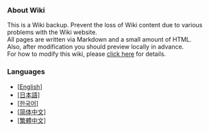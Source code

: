 ### About Wiki

This is a Wiki backup. Prevent the loss of Wiki content due to various problems with the Wiki website.
<br>
All pages are written via Markdown and a small amount of HTML.
<br>
Also, after modification you should preview locally in advance.
<br>
For how to modify this wiki, please [click here](contribution/contribute.md) for details.

### Languages

- [[English]](wiki/en/)
- [[日本語]](wiki/ja/)
- [[한국어]](wiki/ko/)
- [[简体中文]](wiki/zh-hans/)
- [[繁體中文]](wiki/zh-hant/)
